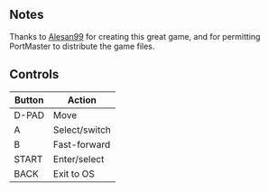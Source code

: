 ## Notes

Thanks to [Alesan99](https://alesan99.itch.io) for creating this great game, and for permitting PortMaster to distribute the game files.


## Controls

| Button | Action        |
| ------ | ------------- |
| D-PAD  | Move          |
| A      | Select/switch |
| B      | Fast-forward  |
| START  | Enter/select  |
| BACK   | Exit to OS    |
